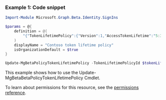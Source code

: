 ### Example 1: Code snippet

```powershellImport-Module Microsoft.Graph.Beta.Identity.SignIns

$params = @{
	definition = @(
		"{"TokenLifetimePolicy":{"Version":1,"AccessTokenLifetime":"5:30:00"}}"
	)
	displayName = "Contoso token lifetime policy"
	isOrganizationDefault = $true
}

Update-MgBetaPolicyTokenLifetimePolicy -TokenLifetimePolicyId $tokenLifetimePolicyId -BodyParameter $params
```
This example shows how to use the Update-MgBetaBetaPolicyTokenLifetimePolicy Cmdlet.
To learn about permissions for this resource, see the [permissions reference](/graph/permissions-reference).

